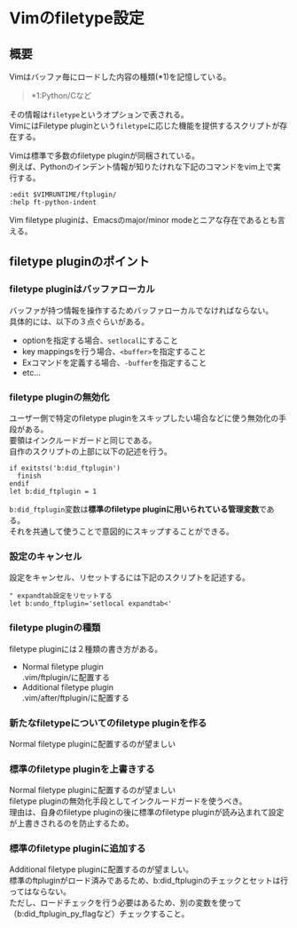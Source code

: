 # Vimのfiletype設定

## 概要
Vimはバッファ毎にロードした内容の種類(*1)を記憶している。  

> *1:Python/Cなど  

その情報は`filetype`というオプションで表される。  
VimにはFiletype pluginという`filetype`に応じた機能を提供するスクリプトが存在する。  

Vimは標準で多数のfiletype pluginが同梱されている。  
例えば、Pythonのインデント情報が知りたけれな下記のコマンドをvim上で実行する。  

```vim:vim terminal
:edit $VIMRUNTIME/ftplugin/
:help ft-python-indent
```

Vim filetype pluginは、Emacsのmajor/minor modeとニアな存在であるとも言える。  


## filetype pluginのポイント

### filetype pluginはバッファローカル

バッファが持つ情報を操作するためバッファローカルでなければならない。  
具体的には、以下の３点ぐらいがある。  

- optionを指定する場合、`setlocal`にすること
- key mappingsを行う場合、`<buffer>`を指定すること
- Exコマンドを定義する場合、`-buffer`を指定すること
- etc...


### filetype pluginの無効化

ユーザー側で特定のfiletype pluginをスキップしたい場合などに使う無効化の手段がある。  
要領はインクルードガードと同じである。  
自作のスクリプトの上部に以下の記述を行う。  

```vim:vim
if exitsts('b:did_ftplugin')
  finish
endif
let b:did_ftplugin = 1
```

`b:did_ftplugin`変数は**標準のfiletype pluginに用いられている管理変数**である。  
それを共通して使うことで意図的にスキップすることができる。  

### 設定のキャンセル

設定をキャンセル、リセットするには下記のスクリプトを記述する。  

``` vim:vim
" expandtab設定をリセットする
let b:undo_ftplugin='setlocal expandtab<'
```

### filetype pluginの種類

filetype pluginには２種類の書き方がある。  
- Normal filetype plugin  
  .vim/ftplugin/に配置する  
- Additional filetype plugin  
  .vim/after/ftplugin/に配置する  

### 新たなfiletypeについてのfiletype pluginを作る
Normal filetype pluginに配置するのが望ましい  

### 標準のfiletype pluginを上書きする
Normal filetype pluginに配置するのが望ましい  
filetype pluginの無効化手段としてインクルードガードを使うべき。  
理由は、自身のfiletype pluginの後に標準のfiletype pluginが読み込まれて設定が上書きされるのを防止するため。  

### 標準のfiletype pluginに追加する
Additional filetype pluginに配置するのが望ましい。  
標準のftpluginがロード済みであるため、b:did_ftpluginのチェックとセットは行ってはならない。  
ただし、ロードチェックを行う必要はあるため、別の変数を使って（b:did_ftplugin_py_flagなど）チェックすること。  

